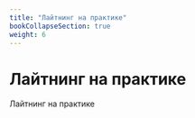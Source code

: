 ```yaml
---
title: "Лайтнинг на практике"
bookCollapseSection: true
weight: 6
---
```


# Лайтнинг на практике

Лайтнинг на практике